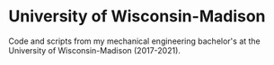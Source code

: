 # University of Wisconsin-Madison
Code and scripts from my mechanical engineering bachelor's at the University of Wisconsin-Madison (2017-2021).
